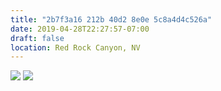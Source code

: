 ```yaml
---
title: "2b7f3a16 212b 40d2 8e0e 5c8a4d4c526a"
date: 2019-04-28T22:27:57-07:00
draft: false
location: Red Rock Canyon, NV
---
```


![](https://d17enza3bfujl8.cloudfront.net/L1000873.jpg)
![](https://d17enza3bfujl8.cloudfront.net/L1000877.jpg)
